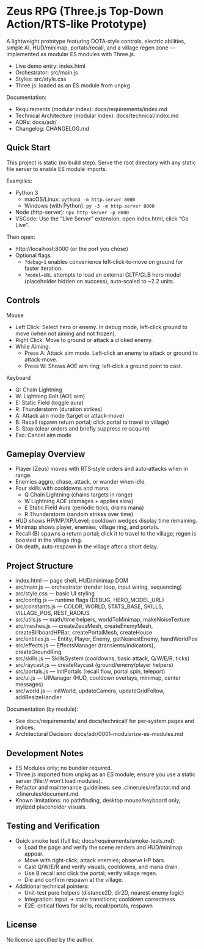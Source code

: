 # Zeus RPG (Three.js Top‑Down Action/RTS‑like Prototype)

A lightweight prototype featuring DOTA‑style controls, electric abilities, simple AI, HUD/minimap, portals/recall, and a village regen zone — implemented as modular ES modules with Three.js.

- Live demo entry: index.html
- Orchestrator: src/main.js
- Styles: src/style.css
- Three.js: loaded as an ES module from unpkg

Documentation:
- Requirements (modular index): docs/requirements/index.md
- Technical Architecture (modular index): docs/technical/index.md
- ADRs: docs/adr/
- Changelog: CHANGELOG.md

## Quick Start

This project is static (no build step). Serve the root directory with any static file server to enable ES module imports.

Examples:
- Python 3
  - macOS/Linux: `python3 -m http.server 8000`
  - Windows (with Python): `py -3 -m http.server 8000`
- Node (http-server): `npx http-server -p 8000`
- VSCode: Use the “Live Server” extension, open index.html, click “Go Live”.

Then open:
- http://localhost:8000 (or the port you chose)
- Optional flags:
  - `?debug=1` enables convenience left‑click‑to‑move on ground for faster iteration.
  - `?model=URL` attempts to load an external GLTF/GLB hero model (placeholder hidden on success), auto‑scaled to ~2.2 units.

## Controls

Mouse
- Left Click: Select hero or enemy. In debug mode, left‑click ground to move (when not aiming and not frozen).
- Right Click: Move to ground or attack a clicked enemy.
- While Aiming:
  - Press A: Attack aim mode. Left‑click an enemy to attack or ground to attack‑move.
  - Press W: Shows AOE aim ring; left‑click a ground point to cast.

Keyboard
- Q: Chain Lightning
- W: Lightning Bolt (AOE aim)
- E: Static Field (toggle aura)
- R: Thunderstorm (duration strikes)
- A: Attack aim mode (target or attack‑move)
- B: Recall (spawn return portal; click portal to travel to village)
- S: Stop (clear orders and briefly suppress re‑acquire)
- Esc: Cancel aim mode

## Gameplay Overview

- Player (Zeus) moves with RTS‑style orders and auto‑attacks when in range.
- Enemies aggro, chase, attack, or wander when idle.
- Four skills with cooldowns and mana:
  - Q Chain Lightning (chains targets in range)
  - W Lightning AOE (damages + applies slow)
  - E Static Field Aura (periodic ticks, drains mana)
  - R Thunderstorm (random strikes over time)
- HUD shows HP/MP/XP/Level; cooldown wedges display time remaining.
- Minimap shows player, enemies, village ring, and portals.
- Recall (B) spawns a return portal; click it to travel to the village; regen is boosted in the village ring.
- On death, auto‑respawn in the village after a short delay.

## Project Structure

- index.html — page shell, HUD/minimap DOM
- src/main.js — orchestrator (render loop, input wiring, sequencing)
- src/style.css — basic UI styling
- src/config.js — runtime flags (DEBUG, HERO_MODEL_URL)
- src/constants.js — COLOR, WORLD, STATS_BASE, SKILLS, VILLAGE_POS, REST_RADIUS
- src/utils.js — math/time helpers, worldToMinimap, makeNoiseTexture
- src/meshes.js — createZeusMesh, createEnemyMesh, createBillboardHPBar, createPortalMesh, createHouse
- src/entities.js — Entity, Player, Enemy, getNearestEnemy, handWorldPos
- src/effects.js — EffectsManager (transients/indicators), createGroundRing
- src/skills.js — SkillsSystem (cooldowns, basic attack, Q/W/E/R, ticks)
- src/raycast.js — createRaycast (ground/enemy/player helpers)
- src/portals.js — initPortals (recall flow, portal spin, teleport)
- src/ui.js — UIManager (HUD, cooldown overlays, minimap, center messages)
- src/world.js — initWorld, updateCamera, updateGridFollow, addResizeHandler

Documentation (by module):
- See docs/requirements/ and docs/technical/ for per‑system pages and indices.
- Architectural Decision: docs/adr/0001-modularize-es-modules.md

## Development Notes

- ES Modules only; no bundler required.
- Three.js imported from unpkg as an ES module; ensure you use a static server (file:// won’t load modules).
- Refactor and maintenance guidelines: see .clinerules/refactor.md and .clinerules/document.md.
- Known limitations: no pathfinding, desktop mouse/keyboard only, stylized placeholder visuals.

## Testing and Verification

- Quick smoke test (full list: docs/requirements/smoke-tests.md):
  - Load the page and verify the scene renders and HUD/minimap appear.
  - Move with right‑click; attack enemies; observe HP bars.
  - Cast Q/W/E/R and verify visuals, cooldowns, and mana drain.
  - Use B recall and click the portal; verify village regen.
  - Die and confirm respawn at the village.
- Additional technical pointers:
  - Unit-test pure helpers (distance2D, dir2D, nearest enemy logic)
  - Integration: input → state transitions; cooldown correctness
  - E2E: critical flows for skills, recall/portals, respawn

## License

No license specified by the author.
